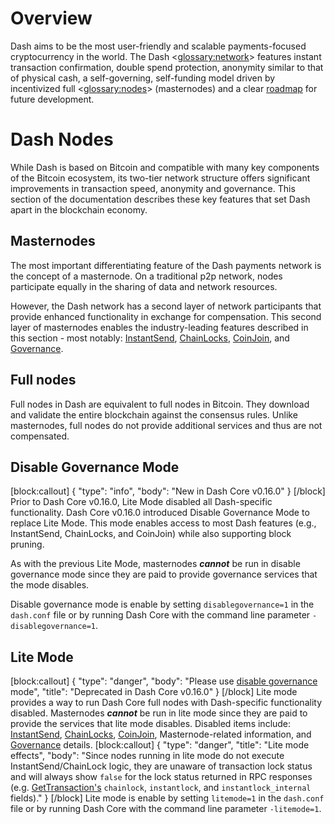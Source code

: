 # Overview

Dash aims to be the most user-friendly and scalable payments-focused cryptocurrency in the world. The Dash <<glossary:network>> features instant transaction confirmation, double spend protection, anonymity similar to that of physical cash, a self-governing, self-funding model driven by incentivized full <<glossary:nodes>> (masternodes) and a clear [roadmap](https://www.dash.org/roadmap/) for future development.

# Dash Nodes

While Dash is based on Bitcoin and compatible with many key components of the Bitcoin ecosystem, its two-tier network structure offers significant improvements in transaction speed, anonymity and governance. This section of the documentation describes these key features that set Dash apart in the blockchain economy.

## Masternodes

The most important differentiating feature of the Dash payments network is the concept of a masternode. On a traditional p2p network, nodes participate equally in the sharing of data and network resources.

However, the Dash network has a second layer of network participants that provide enhanced functionality in exchange for compensation. This second layer of masternodes enables the industry-leading features described in this section - most notably: [InstantSend](core-guide-dash-features-instantsend), [ChainLocks](core-guide-dash-features-chainlocks), [CoinJoin](core-guide-dash-features-privatesend), and [Governance](core-guide-dash-features-governance).

## Full nodes

Full nodes in Dash are equivalent to full nodes in Bitcoin. They download and validate the entire blockchain against the consensus rules. Unlike masternodes, full nodes do not provide additional services and thus are not compensated.

## Disable Governance Mode

[block:callout]
{
  "type": "info",
  "body": "New in Dash Core v0.16.0"
}
[/block]
Prior to Dash Core v0.16.0, Lite Mode disabled all Dash-specific functionality. Dash Core v0.16.0 introduced Disable Governance Mode to replace Lite Mode. This mode enables access to most Dash features (e.g., InstantSend, ChainLocks, and CoinJoin) while also supporting block pruning.

As with the previous Lite Mode, masternodes **_cannot_** be run in disable governance mode since they are paid to provide governance services that the mode disables.

Disable governance mode is enable by setting `disablegovernance=1` in the `dash.conf` file or by running Dash Core with the command line parameter `-disablegovernance=1`.

## Lite Mode
[block:callout]
{
  "type": "danger",
  "body": "Please use [disable governance](#disable-governance-mode) mode",
  "title": "Deprecated in Dash Core v0.16.0"
}
[/block]
Lite mode provides a way to run Dash Core full nodes with Dash-specific functionality disabled. Masternodes **_cannot_** be run in lite mode since they are paid to provide the services that lite mode disables. Disabled items include: [InstantSend](core-guide-dash-features-instantsend), [ChainLocks](core-guide-dash-features-chainlocks), [CoinJoin](core-guide-dash-features-privatesend), Masternode-related information, and [Governance](core-guide-dash-features-governance) details.
[block:callout]
{
  "type": "danger",
  "title": "Lite mode effects",
  "body": "Since nodes running in lite mode do not execute InstantSend/ChainLock logic, they are unaware of transaction lock status and will always show `false` for the lock status returned in RPC responses (e.g. [GetTransaction's](core-api-ref-remote-procedure-calls-wallet#gettransaction) `chainlock`, `instantlock`, and `instantlock_internal` fields)."
}
[/block]
Lite mode is enable by setting `litemode=1` in the `dash.conf` file or by running Dash Core with the command line parameter `-litemode=1`.